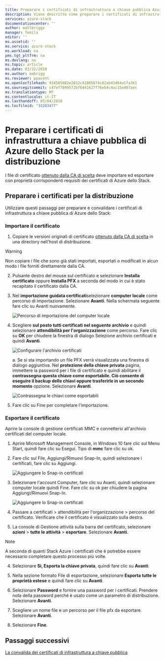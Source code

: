```yaml
---
title: Preparare i certificati di infrastruttura a chiave pubblica Azure dello Stack per la distribuzione di sistemi Azure Stack integrato | Documenti Microsoft
description: Viene descritto come preparare i certificati di infrastruttura a chiave pubblica di Azure dello Stack per i sistemi Azure Stack integrato.
services: azure-stack
documentationcenter: ''
author: mattbriggs
manager: femila
editor: ''
ms.assetid: ''
ms.service: azure-stack
ms.workload: na
pms.tgt_pltfrm: na
ms.devlang: na
ms.topic: article
ms.date: 03/22/2018
ms.author: mabrigg
ms.reviewer: ppacent
ms.openlocfilehash: 934585082e2832c41885874c82ab43d64a1fa361
ms.sourcegitcommit: c47ef7899572bf6441627f76eb4c4ac15e487aec
ms.translationtype: MT
ms.contentlocale: it-IT
ms.lasthandoff: 05/04/2018
ms.locfileid: "33203477"
---
```

# <a name="prepare-azure-stack-pki-certificates-for-deployment"></a>Preparare i certificati di infrastruttura a chiave pubblica di Azure dello Stack per la distribuzione
I file di certificato [ottenuto dalla CA di scelta](azure-stack-get-pki-certs.md) deve importare ed esportare con proprietà corrispondenti requisiti dei certificati di Azure dello Stack.


## <a name="prepare-certificates-for-deployment"></a>Preparare i certificati per la distribuzione
Utilizzare questi passaggi per preparare e convalidare i certificati di infrastruttura a chiave pubblica di Azure dello Stack: 

### <a name="import-the-certificate"></a>Importare il certificato

1.  Copiare le versioni originali di certificato [ottenuto dalla CA di scelta](azure-stack-get-pki-certs.md) in una directory nell'host di distribuzione. 
  > [!WARNING]
  > Non copiare i file che sono già stati importati, esportati o modificati in alcun modo i file forniti direttamente dalla CA.

2.  Pulsante destro del mouse sul certificato e selezionare **Installa certificato** oppure **Installa PFX** a seconda del modo in cui è stato recapitato il certificato dalla CA.

3. Nel **importazione guidata certificati**selezionare **computer locale** come percorso di importazione. Selezionare **Avanti**. Nella schermata seguente fare clic su Avanti nuovamente.

    ![Percorso di importazione del computer locale](.\media\prepare-pki-certs\1.png)

4.  Scegliere **sul posto tutti certificati nel seguente archivio** e quindi selezionare **attendibilità per l'organizzazione** come percorso. Fare clic su **OK** per chiudere la finestra di dialogo Selezione archivio certificati e quindi **Avanti**.

    ![Configurare l'archivio certificati](.\media\prepare-pki-certs\3.png)

    a. Se si sta importando un file PFX verrà visualizzata una finestra di dialogo aggiuntiva. Nel **protezione della chiave privata** pagina, immettere la password per i file di certificato e quindi abilitare il **contrassegna questa chiave come esportabile. Ciò consente di eseguire il backup delle chiavi oppure trasferirle in un secondo momento** opzione. Selezionare **Avanti**.

    ![Contrassegna le chiavi come esportabili](.\media\prepare-pki-certs\2.png)

5. Fare clic su Fine per completare l'importazione.

### <a name="export-the-certificate"></a>Esportare il certificato

Aprire la console di gestione certificati MMC e connettersi all'archivio certificati del computer locale.

1. Aprire Microsoft Management Console, in Windows 10 fare clic sul Menu Start, quindi fare clic su Esegui. Tipo di **mmc** fare clic su ok.

2. Fare clic sul File, Aggiungi/Rimuovi Snap-In, quindi selezionare i certificati, fare clic su Aggiungi.

    ![Aggiungere lo Snap-in certificati](.\media\prepare-pki-certs\mmc-2.png)
 
3. Selezionare l'account Computer, fare clic su Avanti, quindi selezionare computer locale quindi Fine. Fare clic su ok per chiudere la pagina Aggiungi/Rimuovi Snap-In.

    ![Aggiungere lo Snap-in certificati](.\media\prepare-pki-certs\mmc-3.png)

4. Passare a certificati > attendibilità per l'organizzazione > percorso del certificato. Verificare che il certificato è visualizzato sulla destra.

5. La console di Gestione attività sulla barra del certificato, selezionare **azioni** > **tutte le attività** > **esportare**. Selezionare **Avanti**.

  > [!NOTE]
  > A seconda di quanti Stack Azure i certificati che è potrebbe essere necessario completare questo processo più volte.

4. Selezionare **Sì, Esporta la chiave privata**, quindi fare clic su **Avanti**.

5. Nella sezione formato File di esportazione, selezionare **Esporta tutte le proprietà estese** e quindi fare clic su **Avanti**.

6. Selezionare **Password** e fornire una password per i certificati. Prendere nota della password perché è usato come un parametro di distribuzione. Selezionare **Avanti**.

7. Scegliere un nome file e un percorso per il file pfx da esportare. Selezionare **Avanti**.

8. Selezionare **Fine**.

## <a name="next-steps"></a>Passaggi successivi
[La convalida dei certificati di infrastruttura a chiave pubblica](azure-stack-validate-pki-certs.md)